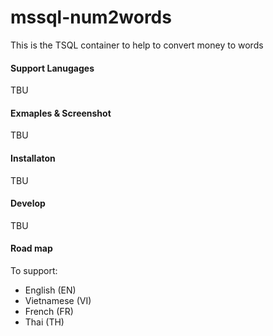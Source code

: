 # mssql-num2words
This is the TSQL container to help to convert money to words

#### Support Lanugages
TBU

#### Exmaples & Screenshot
TBU

#### Installaton
TBU


#### Develop
TBU 



#### Road map

To support:
+ English (EN)
+ Vietnamese (VI)
+ French (FR)
+ Thai (TH)
